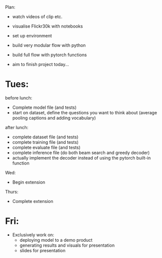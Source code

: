Plan: 
- watch videos of clip etc. 
- visualise Flickr30k with notebooks
- set up environment 
- build very modular flow with python 

- build full flow with pytorch functions 
- aim to finish project today... 



# Tues: 

before lunch: 
- Complete model file (and tests)
- start on dataset, define the questions you want to think about (average pooling captions and adding vocabulary)

after lunch: 
- complete dataset file (and tests)
- complete training file (and tests)
- complete evaluate file (and tests)
- complete inference file (do both beam search and greedy decoder)
- actually implement the decoder instead of using the pytorch built-in function 




Wed: 
- Begin extension 




Thurs: 
- Complete extension 





# Fri: 
- Exclusively work on:
    - deploying model to a demo product 
    - generating results and visuals for presentation 
    - slides for presentation 